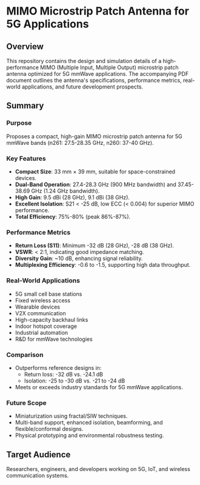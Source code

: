 # MIMO Microstrip Patch Antenna for 5G Applications

## Overview
This repository contains the design and simulation details of a high-performance MIMO (Multiple Input, Multiple Output) microstrip patch antenna optimized for 5G mmWave applications. The accompanying PDF document outlines the antenna's specifications, performance metrics, real-world applications, and future development prospects.

## Summary
### Purpose
Proposes a compact, high-gain MIMO microstrip patch antenna for 5G mmWave bands (n261: 27.5-28.35 GHz, n260: 37-40 GHz).

### Key Features
- **Compact Size**: 33 mm × 39 mm, suitable for space-constrained devices.
- **Dual-Band Operation**: 27.4-28.3 GHz (900 MHz bandwidth) and 37.45-38.69 GHz (1.24 GHz bandwidth).
- **High Gain**: 9.5 dBi (28 GHz), 9.1 dBi (38 GHz).
- **Excellent Isolation**: S21 < -25 dB, low ECC (< 0.004) for superior MIMO performance.
- **Total Efficiency**: 75%-80% (peak 86%-87%).

### Performance Metrics
- **Return Loss (S11)**: Minimum -32 dB (28 GHz), -28 dB (38 GHz).
- **VSWR**: < 2:1, indicating good impedance matching.
- **Diversity Gain**: ~10 dB, enhancing signal reliability.
- **Multiplexing Efficiency**: -0.6 to -1.5, supporting high data throughput.

### Real-World Applications
- 5G small cell base stations
- Fixed wireless access
- Wearable devices
- V2X communication
- High-capacity backhaul links
- Indoor hotspot coverage
- Industrial automation
- R&D for mmWave technologies

### Comparison
- Outperforms reference designs in:
  - Return loss: -32 dB vs. -24.1 dB
  - Isolation: -25 to -30 dB vs. -21 to -24 dB
- Meets or exceeds industry standards for 5G mmWave applications.

### Future Scope
- Miniaturization using fractal/SIW techniques.
- Multi-band support, enhanced isolation, beamforming, and flexible/conformal designs.
- Physical prototyping and environmental robustness testing.

## Target Audience
Researchers, engineers, and developers working on 5G, IoT, and wireless communication systems.